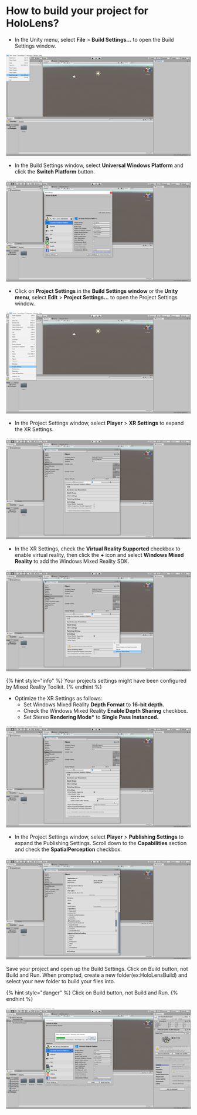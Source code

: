 # How to build your project for HoloLens?

* In the Unity menu, select **File** &gt; **Build Settings...** to open the Build Settings window.

![Build settings.](../../../.gitbook/assets/buioldsettings.png)

*  In the Build Settings window, select **Universal Windows Platform** and click the **Switch Platform** button.

![Switch platform to Windows Universal Platform.](../../../.gitbook/assets/switchplatform.png)

*  Click on **Project Settings** in the **Build Settings window** or the **Unity menu**, select **Edit** &gt; **Project Settings...** to open the Project Settings window.

![Project settings.](../../../.gitbook/assets/projsettings.png)

* In the Project Settings window, select **Player** &gt; **XR Settings** to expand the XR Settings.

![ Player XR settings.](../../../.gitbook/assets/xrset.png)

*  In the XR Settings, check the **Virtual Reality Supported** checkbox to enable virtual reality, then click the **+** icon and select **Windows Mixed Reality** to add the Windows Mixed Reality SDK.

![XR settings Mixed Reality Supported checkbox.](../../../.gitbook/assets/wmrxrsettings.png)

{% hint style="info" %}
Your projects settings might have been configured by Mixed Reality Toolkit.
{% endhint %}

* Optimize the XR Settings as follows:
  * Set Windows Mixed Reality **Depth Format** to **16-bit depth.**
  * Check the Windows Mixed Reality **Enable Depth Sharing** checkbox.
  * Set Stereo **Rendering Mode\*** to **Single Pass Instanced.**

![Optimization settings for XR.](../../../.gitbook/assets/xroptimize.png)

*  In the Project Settings window, select **Player** &gt; **Publishing Settings** to expand the Publishing Settings. Scroll down to the **Capabilities** section and check the **SpatialPerception** checkbox.

![Spatial Perception enabled.](../../../.gitbook/assets/spatialperception.png)

Save your project and open up the Build Settings. Click on Build button, not Build and Run. When prompted, create a new folder\(ex:HoloLensBuild\) and select your new folder to build your files into.

{% hint style="danger" %}
Click on Build button, not Build and Run.
{% endhint %}

![Build your project into a new folder by clicking build button. ](../../../.gitbook/assets/build.png)

